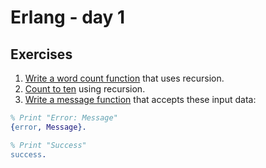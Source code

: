 # Erlang - day 1

## Exercises
1. [Write a word count function](./words.erl) that uses recursion.
2. [Count to ten](./counter.erl) using recursion.
3. [Write a message function](./) that accepts these input data:
```erlang
% Print "Error: Message"
{error, Message}.

% Print "Success"
success.
```